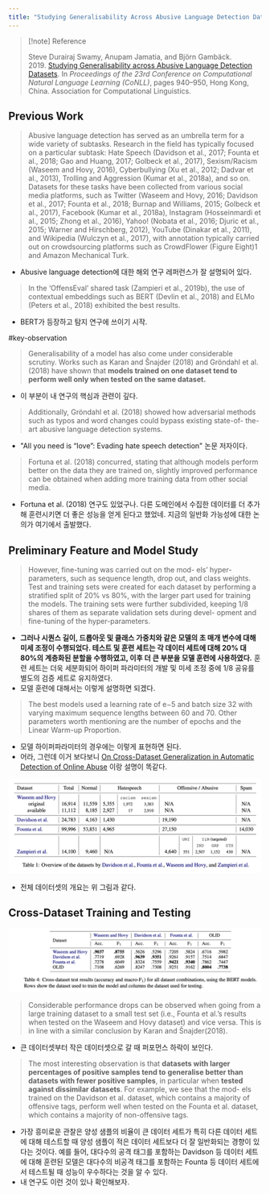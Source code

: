 ```yaml
---
title: "Studying Generalisability Across Abusive Language Detection Datasets"
---
```


> [!note] Reference  
> 
> Steve Durairaj Swamy, Anupam Jamatia, and Björn Gambäck. 2019. [Studying Generalisability across Abusive Language Detection Datasets](https://aclanthology.org/K19-1088). In _Proceedings of the 23rd Conference on Computational Natural Language Learning (CoNLL)_, pages 940–950, Hong Kong, China. Association for Computational Linguistics.

## Previous Work

> Abusive language detection has served as an umbrella term for a wide variety of subtasks. Research in the field has typically focused on a particular subtask: Hate Speech (Davidson et al., 2017; Founta et al., 2018; Gao and Huang, 2017; Golbeck et al., 2017), Sexism/Racism (Waseem and Hovy, 2016), Cyberbullying (Xu et al., 2012; Dadvar et al., 2013), Trolling and Aggression (Kumar et al., 2018a), and so on. Datasets for these tasks have been collected from various social media platforms, such as Twitter (Waseem and Hovy, 2016; Davidson et al., 2017; Founta et al., 2018; Burnap and Williams, 2015; Golbeck et al., 2017), Facebook (Kumar et al., 2018a), Instagram (Hosseinmardi et al., 2015; Zhong et al., 2016), Yahoo! (Nobata et al., 2016; Djuric et al., 2015; Warner and Hirschberg, 2012), YouTube (Dinakar et al., 2011), and Wikipedia (Wulczyn et al., 2017), with annotation typically carried out on crowdsourcing platforms such as CrowdFlower (Figure Eight)1 and Amazon Mechanical Turk.
- Abusive language detection에 대한 해외 연구 레퍼런스가 잘 설명되어 있다.

> In the ‘OffensEval’ shared task (Zampieri et al., 2019b), the use of contextual embeddings such as BERT (Devlin et al., 2018) and ELMo (Peters et al., 2018) exhibited the best results.
- BERT가 등장하고 탐지 연구에 쓰이기 시작. 

#key-observation 
> Generalisability of a model has also come under considerable scrutiny. Works such as Karan and Šnajder (2018) and Gröndahl et al. (2018) have shown that **models trained on one dataset tend to perform well only when tested on the same dataset.**
- 이 부분이 내 연구의 핵심과 관련이 깊다. 

> Additionally, Gröndahl et al. (2018) showed how adversarial methods such as typos and word changes could bypass existing state-of- the-art abusive language detection systems.
- "All you need is “love”: Evading hate speech detection" 논문 저자이다. 

> Fortuna et al. (2018) concurred, stating that although models perform better on the data they are trained on, slightly improved performance can be obtained when adding more training data from other social media.
- Fortuna et al. (2018) 연구도 있었구나. 다른 도메인에서 수집한 데이터를 더 추가해 훈련시키면 더 좋은 성능을 얻게 된다고 했었네. 지금의 일반화 가능성에 대한 논의가 여기에서 출발했다.

## Preliminary Feature and Model Study

> However, fine-tuning was carried out on the mod- els’ hyper-parameters, such as sequence length, drop out, and class weights. Test and training sets were created for each dataset by performing a stratified split of 20% vs 80%, with the larger part used for training the models. The training sets were further subdivided, keeping 1/8 shares of them as separate validation sets during devel- opment and fine-tuning of the hyper-parameters.
- **그러나 시퀀스 길이, 드롭아웃 및 클래스 가중치와 같은 모델의 초 매개 변수에 대해 미세 조정이 수행되었다. 테스트 및 훈련 세트는 각 데이터 세트에 대해 20% 대 80%의 계층화된 분할을 수행하였고, 이후 더 큰 부분을 모델 훈련에 사용하였다.**  훈련 세트는 더욱 세분화되어 하이퍼 파라미터의 개발 및 미세 조정 중에 1/8 공유를 별도의 검증 세트로 유지하였다.
- 모델 훈련에 대해서는 이렇게 설명하면 되겠다.

> The best models used a learning rate of e−5 and batch size 32 with varying maximum sequence lengths between 60 and 70. Other parameters worth mentioning are the number of epochs and the Linear Warm-up Proportion.
- 모델 하이퍼파라미터의 경우에는 이렇게 표현하면 된다.
- 어라, 그런데 이거 보다보니 [On Cross-Dataset Generalization in Automatic Detection of Online Abuse](notes/On%20Cross-Dataset%20Generalization%20in%20Automatic%20Detection%20of%20Online%20Abuse.md) 이랑 설명이 똑같다. 

![Table 1: Overview of the datasets by Davidson et al., Founta et al., Waseem and Hovy, and Zampieri et al.](Datasets-overview.png)
- 전체 데이터셋의 개요는 위 그림과 같다. 

## Cross-Dataset Training and Testing

![Table 4: Cross-dataset test results (accuracy and macro-F1)](Cross-dataset-test-results.png)
> Considerable performance drops can be observed when going from a large training dataset to a small test set (i.e., Founta et al.’s results when tested on the Waseem and Hovy dataset) and vice versa. This is in line with a similar conclusion by Karan and Šnajder(2018). 
- 큰 데이터셋부터 작은 데이터셋으로 갈 때 퍼포먼스 하락이 보인다. 

> The most interesting observation is that **datasets with larger percentages of positive samples tend to** **generalise better than datasets with fewer positive samples**, in particular when **tested against dissimilar datasets**. For example, we see that the mod- els trained on the Davidson et al. dataset, which contains a majority of offensive tags, perform well when tested on the Founta et al. dataset, which contains a majority of non-offensive tags.
- 가장 흥미로운 관찰은 양성 샘플의 비율이 큰 데이터 세트가 특히 다른 데이터 세트에 대해 테스트할 때 양성 샘플이 적은 데이터 세트보다 더 잘 일반화되는 경향이 있다는 것이다. 예를 들어, 대다수의 공격 태그를 포함하는 Davidson 등 데이터 세트에 대해 훈련된 모델은 대다수의 비공격 태그를 포함하는 Founta 등 데이터 세트에서 테스트될 때 성능이 우수하다는 것을 알 수 있다.
- 내 연구도 이런 것이 있나 확인해보자. 